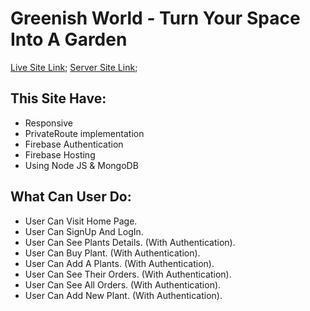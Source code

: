 # Greenish World - Turn Your Space Into A Garden

[Live Site Link](https://greenish-world.web.app/);
[Server Site Link](https://evening-crag-72079.herokuapp.com/);

## This Site Have:
* Responsive 
* PrivateRoute implementation
* Firebase Authentication
* Firebase Hosting
* Using Node JS & MongoDB

## What Can User Do:
* User Can Visit Home Page.
* User Can SignUp And LogIn.
* User Can See Plants Details. (With Authentication).
* User Can Buy Plant. (With Authentication).
* User Can Add A Plants. (With Authentication).
* User Can See Their Orders. (With Authentication).
* User Can See All Orders. (With Authentication).
* User Can Add New Plant. (With Authentication).

